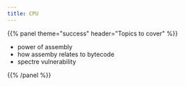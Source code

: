 ```yaml
---
title: CPU
---
```



{{% panel theme="success" header="Topics to cover" %}}

 - power of assembly
 - how assemby relates to bytecode
 - spectre vulnerability

{{% /panel %}}